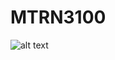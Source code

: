 # MTRN3100

![alt text](https://github.com/unswmtrnsoc/UNSW-Course-Resources/tree/main/MTRN3100/src/visibility_graph.png?raw=true)